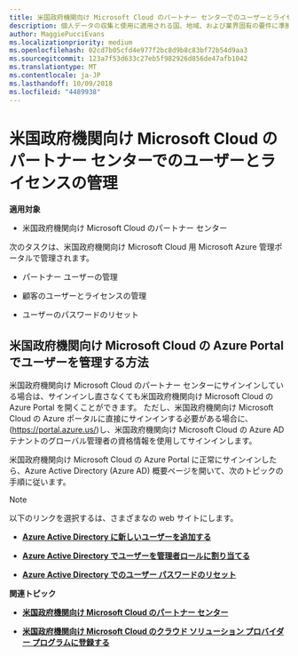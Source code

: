 ```yaml
---
title: 米国政府機関向け Microsoft Cloud のパートナー センターでのユーザーとライセンスの管理 | 米国政府機関向け Microsoft Cloud のパートナー センター
description: 個人データの収集と使用に適用される国、地域、および業界固有の要件に準拠するためのユーザー管理機能が、米国政府機関向け Microsoft Cloud のパートナー センターでは利用できません。 代わりに、米国政府機関向け Microsoft Cloud の Azure Portal でユーザーを追加および管理します。
author: MaggiePucciEvans
ms.localizationpriority: medium
ms.openlocfilehash: 02cd7b05cfd4e977f2bc8d9b8c83bf72b54d9aa3
ms.sourcegitcommit: 123a7f53d633c27eb5f982926d856de47afb1042
ms.translationtype: MT
ms.contentlocale: ja-JP
ms.lasthandoff: 10/09/2018
ms.locfileid: "4489938"
---
```

# <a name="user-and-license-management-in-partner-center-for-microsoft-cloud-for-us-government"></a>米国政府機関向け Microsoft Cloud のパートナー センターでのユーザーとライセンスの管理

**適用対象**

-  米国政府機関向け Microsoft Cloud のパートナー センター

次のタスクは、米国政府機関向け Microsoft Cloud 用 Microsoft Azure 管理ポータルで管理されます。

- パートナー ユーザーの管理

- 顧客のユーザーとライセンスの管理

- ユーザーのパスワードのリセット


## <a name="how-to-manage-users-in-the-azure-portal-for-microsoft-cloud-for-us-government"></a>米国政府機関向け Microsoft Cloud の Azure Portal でユーザーを管理する方法

米国政府機関向け Microsoft Cloud のパートナー センターにサインインしている場合は、サインインし直さなくても米国政府機関向け Microsoft Cloud の Azure Portal を開くことができます。 ただし、米国政府機関向け Microsoft Cloud の Azure ポータルに直接にサインインする必要がある場合に、(https://portal.azure.us/)し、米国政府機関向け Microsoft Cloud の Azure AD テナントのグローバル管理者の資格情報を使用してサインインします。

米国政府機関向け Microsoft Cloud の Azure Portal に正常にサインインしたら、Azure Active Directory (Azure AD) 概要ページを開いて、次のトピックの手順に従います。

> [!NOTE]  
> 以下のリンクを選択するは、さまざまなの web サイトにします。 

-  [**Azure Active Directory に新しいユーザーを追加する**](https://docs.microsoft.com/azure/active-directory/active-directory-users-create-azure-portal)

-  [**Azure Active Directory でユーザーを管理者ロールに割り当てる**](https://docs.microsoft.com/azure/active-directory/active-directory-users-assign-role-azure-portal)

-  [**Azure Active Directory でのユーザー パスワードのリセット**](https://docs.microsoft.com/azure/active-directory/active-directory-users-reset-password-azure-portal)

**関連トピック**

-  [**米国政府機関向け Microsoft Cloud のパートナー センター**](partner-center-for-microsoft-us-govt-cloud.md)

-  [**米国政府機関向け Microsoft Cloud のクラウド ソリューション プロバイダー プログラムに登録する**](enroll-in-csp-for-microsoft-us-govt-cloud.md)
